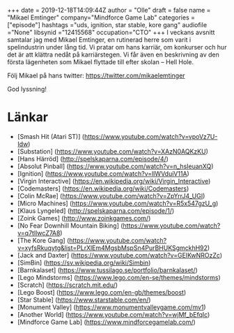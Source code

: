 +++
date = 2019-12-18T14:09:44Z
author = "Olle"
draft = false
name = "Mikael Emtinger"
company="Mindforce Game Lab"
categories = ["episode"]
hashtags ="uds, ignition, star stable, kore gang"
audiofile ="None"
libsynid ="12415568"
occupation="CTO"
+++ 
I veckans avsnitt samtalar jag med Mikael Emtinger, en rutinerad herre som varit i spelindustrin under lång tid.
Vi pratar om hans karriär, om konkurser och hur det är att klättra nedåt på karriärstegen. Vi får även en beskrivning av den första lägenheten som Mikael flyttade till efter skolan – Hell Hole.

Följ Mikael på hans twitter: https://twitter.com/mikaelemtinger

God lyssning!

# Länkar
* [Smash Hit (Atari ST)] (https://www.youtube.com/watch?v=vpoVz7U-Idw)
* [Substation] (https://www.youtube.com/watch?v=XAzN0AQKzKU)
* [Hans Härröd] (http://spelskaparna.com/episode/4/)
* [Absolut Pinball] (https://www.youtube.com/watch?v=n_hsIeuanXQ)
* [Ignition] (https://www.youtube.com/watch?v=lIWVduiV11A)
* [Virgin Interactive] (https://en.wikipedia.org/wiki/Virgin_Interactive)
* [Codemasters] (https://en.wikipedia.org/wiki/Codemasters)
* [Colin McRae] (https://www.youtube.com/watch?v=ZpYrrJ4_UGI)
* [Micro Machines] (https://www.youtube.com/watch?v=R5x547gzU_g)
* [Klaus Lyngeled] (http://spelskaparna.com/episode/1/)
* [Zoink Games] (http://www.zoinkgames.com/)
* [No Fear Downhill Mountain Biking] (https://www.youtube.com/watch?v=q7tIlwcZ7A8)
* [The Kore Gang] (https://www.youtube.com/watch?v=xyfsRkuqytg&list=PLrXlEm4MgsbMspSn4PurBHUKSgmckhH92)
* [Jack and Daxter] (https://www.youtube.com/watch?v=GEIKwNROzZc)
* [SimBin] (https://sv.wikipedia.org/wiki/Simbin)
* [Barnkalaset] (https://www.tussilago.se/portfolio/barnkalaset/)
* [Lego Mindstorms] (https://www.lego.com/en-se/themes/mindstorms)
* [Scratch] (https://scratch.mit.edu/)
* [Lego Boost] (https://www.lego.com/en-gb/themes/boost)
* [Star Stable] (https://www.starstable.com/en/)
* [Monument Valley] (https://www.monumentvalleygame.com/mv1)
* [Another World] (https://www.youtube.com/watch?v=wjMf_bEfqIc)
* [Mindforce Game Lab] (https://www.mindforcegamelab.com/)


